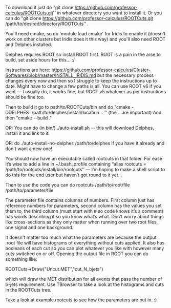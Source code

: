 To download it just do "git clone https://github.com/professor-calculus/ROOTCuts.git'' in whatever directory you want to install it. Or you can do "git clone https://github.com/professor-calculus/ROOTCuts.git 
/path/to/desired/directory/ROOTCuts’’ .

You'll need cmake, so do 'module load cmake' for Iridis to enable it (doesn't work on other clusters but Iridis does it this way) and you'll also need ROOT and Delphes installed.

Delphes requires ROOT so install ROOT first. ROOT is a pain in the arse to build, set aside hours for this… :/

Instructions are here:  https://github.com/professor-calculus/Cluster-Softwares/blob/master/INSTALL_IRIDIS.md   but the necessary process changes every now and then so I struggle to keep the instructions up to date. Might have to change a few paths is all. You can use ROOT v6 if you want — I usually do, it works fine, but ROOT v5.whatever 
as per instructions should be fine too.

Then to build it go to path/to/ROOTCuts/bin and do "cmake -DDELPHES=/path/to/delphes/install/location .. '' (the .. are important)
And then "cmake --build .''

OR: You can do (in bin/) ./auto-install.sh -- this will download Delphes, install it and link to it.

OR: do ./auto-install-no-delphes /path/to/delphes if you have it already and don't want a new one!

You should now have an executable called rootcuts in that folder. For ease it’s wise to add a line in ~/.bash_profile containing “alias rootcuts = /path/to/rootcuts/install/bin/rootcuts’’ — I’m hoping to 
make a shell script to do this for the end user but haven’t got round to it yet…

Then to use the code you can do rootcuts /path/to/root/file /path/to/parameter/file

The parameter file contains columns of numbers. First column just has reference numbers for parameters, second column has the values you set them to, 
the third column (must start with # so code knows it’s a comment) has words describing it so you know what’s what. Don’t worry about things like cross-sections as they only matter when running over two root files, one 
signal and one background.

It doesn't matter too much what the parameters are because the output .root file will have histograms of everything without cuts applied. It also has booleans of each cut so you can plot whatever you like with however many 
cuts switched on or off. Opening the output file in ROOT you can do something like:

ROOTCuts->Draw("Uncut.MET","cut_N_bjets")

which will draw the MET distribution for all events that pass the number of b-jets requirement. Use TBrowser to take a look at the histograms and cuts in the ROOTCuts tree.

Take a look at example.rootcuts to see how the parameters are put in. :)

